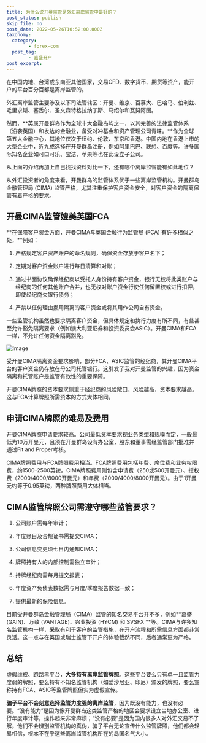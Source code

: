 ```yaml
---
title: 为什么说开曼监管是外汇离岸监管中最好的？
post_status: publish
skip_file: no
post_date: 2022-05-26T10:52:00.000Z
taxonomy:
  category:
        - forex-com
  post_tag:
        - 嘉盛开户
post_excerpt: 
---
```

在中国内地、台湾或东南亚其他国家，交易CFD、数字货币、期货等资产，能开户的平台百分百都是离岸监管的。

外汇离岸监管主要涉及以下司法管辖区：开曼、维京、百慕大、巴哈马、伯利兹、毛里求斯、塞舌尔、圣文森特格拉纳丁斯、马绍尔和瓦努阿图。

然而，**英属开曼群岛作为全球十大金融岛屿之一，以其完善的法律监管体系（沿袭英国）和发达的金融业，备受对冲基金和资产管理公司青睐。**作为全球第五大金融中心，其地位仅次于纽约、伦敦、东京和香港。中国内地在香港上市的大型企业中，近九成选择在开曼群岛注册，例如阿里巴巴、联想、百度等。许多国际知名企业如可口可乐、宝洁、苹果等也在此设立子公司。

从上面的介绍再加上自己找找资料对比一下，还有哪个离岸监管能有如此地位？

从外汇投资者的角度来看，开曼群岛的监管体系优于一些离岸监管机构。开曼群岛金融管理局 (CIMA) 监管严格，尤其注重保护客户资金安全，对客户资金的隔离保管有着严格的要求。

## 开曼CIMA监管媲美英国FCA

**在保障客户资金方面，开曼CIMA与英国金融行为监管局 (FCA) 有许多相似之处，**例如：

1. 严格规定客户资产账户的命名规则，确保资金存放于客户名下；

1. 定期对客户资金账户进行每日清算和对账；

1. 通过书面协议确保经纪商以受托人身份持有客户资金，银行无权将此类账户与经纪商的任何其他账户合并，也无权对账户资金行使任何留置权或进行扣押，即使经纪商欠银行债务；

1. 严禁以任何理由挪用隔离的客户资金或将其用作公司自有资金。

一些监管机构虽然也要求隔离客户资金，但具体规定和执行力度有所不同，有些甚至允许豁免隔离要求（例如澳大利亚证券和投资委员会ASIC）。开曼CIMA和FCA一样，不允许任何资金隔离豁免。

![Image](https://prod-files-secure.s3.us-west-2.amazonaws.com/39ed1227-6d7d-4570-be36-9ccd4a2c4241/bd849744-3fcb-4a37-8312-357962c8f065/image.png?X-Amz-Algorithm=AWS4-HMAC-SHA256&X-Amz-Content-Sha256=UNSIGNED-PAYLOAD&X-Amz-Credential=ASIAZI2LB4662XTPIFOA%2F20250521%2Fus-west-2%2Fs3%2Faws4_request&X-Amz-Date=20250521T041345Z&X-Amz-Expires=3600&X-Amz-Security-Token=IQoJb3JpZ2luX2VjEPz%2F%2F%2F%2F%2F%2F%2F%2F%2F%2FwEaCXVzLXdlc3QtMiJHMEUCIQDkO3WKYtJM8iVsh8q3CNOmfhRsG5RdBoDLhxOVfVfhBAIgFU51zibDqG7YAHFFuif5sSl5yBiujRJ7QxYa1Zqzl2IqiAQItP%2F%2F%2F%2F%2F%2F%2F%2F%2F%2FARAAGgw2Mzc0MjMxODM4MDUiDMoWsDfJNmxuPzyOPSrcAyDyr1gNWV4cka6gxffIEP8%2BeU8dHuIRX7jBHck3ciMNqJDLsOhlzSRcgjQ5fdn0SyflaXkSHMofSunne6NL03%2FGPm6bSSOFI%2FLDdZkhJJ2CYY6JfiVH43%2B9qrlybVjkifpNSYHssl36bTTLWZQJ8jlu5h5%2FMA2%2FyILeM2DtNWR%2FPAdZ%2B6kVWQwKFlMzV4pq%2Fm03SpdHBsKSbsbxTHZ5YugTew%2B%2B4LHUbGTfBxwLUwHbdeOgHVvkx7C8kruFAbRuK%2FNZDTLDavgbnQnsh%2FKV30A3hUex%2BeBhKZL9QKy27iqNUgv4VsZ16H1EWIFe8X%2BabqqXgWcyvDjmwXFp%2BdpdA4YvIrGzKknoQC4lsR0RXNAIBvrPjmbItzygSL3vynI6n27R71rtR4OO9w4fDhXzdNUkL%2FI0DyX5tuxGlvmqeMJ9aq9SvSwhy%2FRucvd%2F0Tvz9LtZlazoYaxWzGJRM4OJMyfEe3j0lAFFuQMgQWNOLLotsYyNdlh91UViYf2rbWfgEKFgHsOMffmz6OEDRg7OOIZaeVASdWVEgXV9V12HY%2Fh8A2QmKxb74z7QTHR5MSNGRV3hxDLBwr%2F9rHEfByveQ1kscQW%2FUVP7XfEGmqe52JKmib4gv1oMkZw07YNeMO6PtcEGOqUBRd6zS6%2B1z1c4uGJo3iK13gdVEQg5gsGaDvTdPRcBF8%2BPSGeDzFnErz2pjfNZwaxkpekv1%2FjeI%2BXKSQNvn1AIcjiKIuXNJ8xiW84S2vz6j8AHBY7oTpXnS0lfIt1%2FMTs2DUtCfXYtsV9wbKKj6c99QY43Ftd2g40l0Rg73xiPCbmv%2BAKm7tP%2BtZl%2BmNd0MiLkrW3oH%2BEIMYp23GzYHY6T9mFNJYEP&X-Amz-Signature=56ddb27c73f8266a089be591dad617c3063d38e88ee19cc9899865b7b2b6f3cf&X-Amz-SignedHeaders=host&x-id=GetObject)

受开曼CIMA隔离资金要求影响，部分FCA、ASIC监管的经纪商，其开曼CIMA平台的客户资金仍存放在母公司托管银行。这引发了我对开曼监管的兴趣，因为资金隔离和托管账户是监管有效性的重要保障。

开曼CIMA牌照的资本要求侧重于经纪商的风险敞口，风险越高，资本要求越高。这与FCA计算牌照所需资本的方式大体相同。

## **申请CIMA牌照的难易及费用**

开曼CIMA牌照申请要求较高。公司最低资本要求视业务类型和规模而定，一般最低为10万开曼元，且须在开曼群岛设有办公室，股东和董事需经监管部门批准并通过Fit and Proper考核。

CIMA牌照费用与FCA牌照费用相当。FCA牌照费用包括年费、席位费和业务权限费，约1500-2500英镑。CIMA牌照费用则包含申请费（250或500开曼元）、授权费（2000/4000/8000开曼元）和年费（2000/4000/8000开曼元）。由于1开曼元约等于0.95英镑，两种牌照费用大体相当。

## CIMA监管牌照公司需遵守哪些监管要求？

1. 公司账户需每年审计；

1. 年度账目及合规证书需提交CIMA；

1. 公司信息变更须七日内通知CIMA；

1. 牌照持有人的内部控制需独立审计；

1. 持牌经纪商需每月提交报表；

1. 年度资产负债表数据需与月度/季度报告数据一致；

1. 提供最新的保险信息。

目前受开曼群岛金融管理局（CIMA）监管的知名交易平台并不多，例如**嘉盛 (GAIN)、万致 (VANTAGE)、兴业投资 (HYCM) 和 SVSFX **等。CIMA与许多知名监管机构一样，采取有利于客户的监管措施，在开户流程和所需信息方面都非常灵活。这一点与在英国或瑞士监管下开户的体验截然不同，后者通常更为严格。

## 总结

虚假维权、跑路黑平台，**大多持有离岸监管牌照**。这些平台要么只有单一且监管力度弱的牌照，要么持有不知名监管机构（如爱沙尼亚、印尼）颁发的牌照，要么宣称持有FCA、ASIC等监管牌照但实为虚假宣传。

**骗子平台不会刻意选择监管力度强的离岸监管**，因为既没有能力，也没有必要。“没有能力”是因为像开曼群岛这类监管严格的地区会要求设立当地办公室、进行年度审计等，操作起来非常麻烦；“没有必要”是因为国内很多人对外汇交易不了解，他们不会辨别监管机构的真伪，骗子平台无论宣传什么监管牌照，他们都会轻易相信，根本不在乎这些离岸监管机构所在的岛国名气大小。